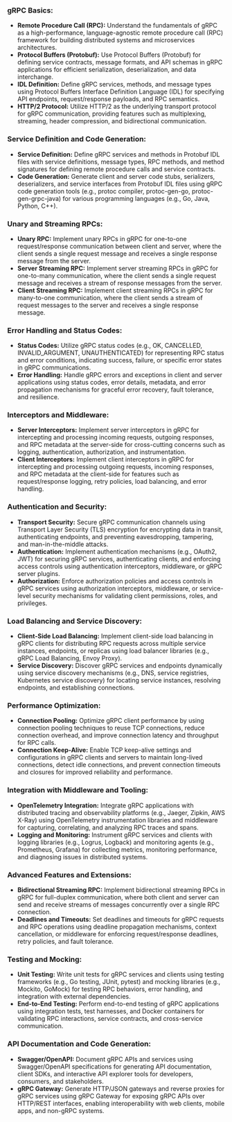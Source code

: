 ### gRPC Basics:
- **Remote Procedure Call (RPC):** Understand the fundamentals of gRPC as a high-performance, language-agnostic remote procedure call (RPC) framework for building distributed systems and microservices architectures.
- **Protocol Buffers (Protobuf):** Use Protocol Buffers (Protobuf) for defining service contracts, message formats, and API schemas in gRPC applications for efficient serialization, deserialization, and data interchange.
- **IDL Definition:** Define gRPC services, methods, and message types using Protocol Buffers Interface Definition Language (IDL) for specifying API endpoints, request/response payloads, and RPC semantics.
- **HTTP/2 Protocol:** Utilize HTTP/2 as the underlying transport protocol for gRPC communication, providing features such as multiplexing, streaming, header compression, and bidirectional communication.

### Service Definition and Code Generation:
- **Service Definition:** Define gRPC services and methods in Protobuf IDL files with service definitions, message types, RPC methods, and method signatures for defining remote procedure calls and service contracts.
- **Code Generation:** Generate client and server code stubs, serializers, deserializers, and service interfaces from Protobuf IDL files using gRPC code generation tools (e.g., protoc compiler, protoc-gen-go, protoc-gen-grpc-java) for various programming languages (e.g., Go, Java, Python, C++).

### Unary and Streaming RPCs:
- **Unary RPC:** Implement unary RPCs in gRPC for one-to-one request/response communication between client and server, where the client sends a single request message and receives a single response message from the server.
- **Server Streaming RPC:** Implement server streaming RPCs in gRPC for one-to-many communication, where the client sends a single request message and receives a stream of response messages from the server.
- **Client Streaming RPC:** Implement client streaming RPCs in gRPC for many-to-one communication, where the client sends a stream of request messages to the server and receives a single response message.

### Error Handling and Status Codes:
- **Status Codes:** Utilize gRPC status codes (e.g., OK, CANCELLED, INVALID_ARGUMENT, UNAUTHENTICATED) for representing RPC status and error conditions, indicating success, failure, or specific error states in gRPC communications.
- **Error Handling:** Handle gRPC errors and exceptions in client and server applications using status codes, error details, metadata, and error propagation mechanisms for graceful error recovery, fault tolerance, and resilience.

### Interceptors and Middleware:
- **Server Interceptors:** Implement server interceptors in gRPC for intercepting and processing incoming requests, outgoing responses, and RPC metadata at the server-side for cross-cutting concerns such as logging, authentication, authorization, and instrumentation.
- **Client Interceptors:** Implement client interceptors in gRPC for intercepting and processing outgoing requests, incoming responses, and RPC metadata at the client-side for features such as request/response logging, retry policies, load balancing, and error handling.

### Authentication and Security:
- **Transport Security:** Secure gRPC communication channels using Transport Layer Security (TLS) encryption for encrypting data in transit, authenticating endpoints, and preventing eavesdropping, tampering, and man-in-the-middle attacks.
- **Authentication:** Implement authentication mechanisms (e.g., OAuth2, JWT) for securing gRPC services, authenticating clients, and enforcing access controls using authentication interceptors, middleware, or gRPC server plugins.
- **Authorization:** Enforce authorization policies and access controls in gRPC services using authorization interceptors, middleware, or service-level security mechanisms for validating client permissions, roles, and privileges.

### Load Balancing and Service Discovery:
- **Client-Side Load Balancing:** Implement client-side load balancing in gRPC clients for distributing RPC requests across multiple service instances, endpoints, or replicas using load balancer libraries (e.g., gRPC Load Balancing, Envoy Proxy).
- **Service Discovery:** Discover gRPC services and endpoints dynamically using service discovery mechanisms (e.g., DNS, service registries, Kubernetes service discovery) for locating service instances, resolving endpoints, and establishing connections.

### Performance Optimization:
- **Connection Pooling:** Optimize gRPC client performance by using connection pooling techniques to reuse TCP connections, reduce connection overhead, and improve connection latency and throughput for RPC calls.
- **Connection Keep-Alive:** Enable TCP keep-alive settings and configurations in gRPC clients and servers to maintain long-lived connections, detect idle connections, and prevent connection timeouts and closures for improved reliability and performance.

### Integration with Middleware and Tooling:
- **OpenTelemetry Integration:** Integrate gRPC applications with distributed tracing and observability platforms (e.g., Jaeger, Zipkin, AWS X-Ray) using OpenTelemetry instrumentation libraries and middleware for capturing, correlating, and analyzing RPC traces and spans.
- **Logging and Monitoring:** Instrument gRPC services and clients with logging libraries (e.g., Logrus, Logback) and monitoring agents (e.g., Prometheus, Grafana) for collecting metrics, monitoring performance, and diagnosing issues in distributed systems.

### Advanced Features and Extensions:
- **Bidirectional Streaming RPC:** Implement bidirectional streaming RPCs in gRPC for full-duplex communication, where both client and server can send and receive streams of messages concurrently over a single RPC connection.
- **Deadlines and Timeouts:** Set deadlines and timeouts for gRPC requests and RPC operations using deadline propagation mechanisms, context cancellation, or middleware for enforcing request/response deadlines, retry policies, and fault tolerance.

### Testing and Mocking:
- **Unit Testing:** Write unit tests for gRPC services and clients using testing frameworks (e.g., Go testing, JUnit, pytest) and mocking libraries (e.g., Mockito, GoMock) for testing RPC behaviors, error handling, and integration with external dependencies.
- **End-to-End Testing:** Perform end-to-end testing of gRPC applications using integration tests, test harnesses, and Docker containers for validating RPC interactions, service contracts, and cross-service communication.

### API Documentation and Code Generation:
- **Swagger/OpenAPI:** Document gRPC APIs and services using Swagger/OpenAPI specifications for generating API documentation, client SDKs, and interactive API explorer tools for developers, consumers, and stakeholders.
- **gRPC Gateway:** Generate HTTP/JSON gateways and reverse proxies for gRPC services using gRPC Gateway for exposing gRPC APIs over HTTP/REST interfaces, enabling interoperability with web clients, mobile apps, and non-gRPC systems.
